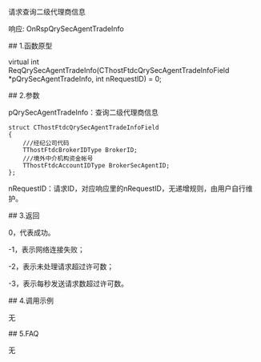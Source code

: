 <p>请求查询二级代理商信息</p>
<p>响应: OnRspQrySecAgentTradeInfo</p>
<span class="anchor" id="11d10d05-37eb-426a-8965-9e2be9d2f1bb"></span>
## 1.函数原型
<p>virtual int ReqQrySecAgentTradeInfo(CThostFtdcQrySecAgentTradeInfoField *pQrySecAgentTradeInfo, int nRequestID) = 0;</p>
<span class="anchor" id="742e8890-6d8c-4311-ba0d-4b211735a6aa"></span>
## 2.参数
<p>pQrySecAgentTradeInfo：查询二级代理商信息</p>
<pre><code>struct CThostFtdcQrySecAgentTradeInfoField
{
    ///经纪公司代码
    TThostFtdcBrokerIDType BrokerID;
    ///境外中介机构资金帐号
    TThostFtdcAccountIDType BrokerSecAgentID;
};
</code></pre>
<p>nRequestID：请求ID，对应响应里的nRequestID，无递增规则，由用户自行维护。</p>
<span class="anchor" id="95efc56b-b7cd-4db1-b4db-4873e3419827"></span>
## 3.返回
<p>0，代表成功。</p>
<p>-1，表示网络连接失败；</p>
<p>-2，表示未处理请求超过许可数；</p>
<p>-3，表示每秒发送请求数超过许可数。</p>
<span class="anchor" id="d53e06ac-d9bd-4014-9e25-a970bf840479"></span>
## 4.调用示例
<p>无</p>
<span class="anchor" id="92180ae2-213f-49f4-af20-cc57c50c4ef1"></span>
## 5.FAQ
<p>无</p>
